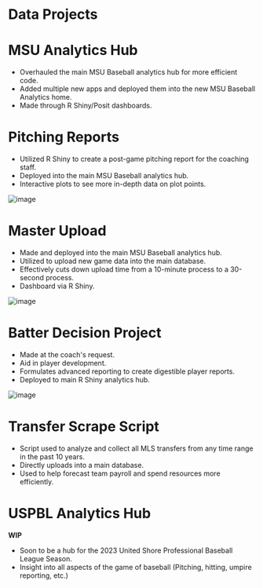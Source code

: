 # Data Projects

# MSU Analytics Hub  

- Overhauled the main MSU Baseball analytics hub for more efficient code.
- Added multiple new apps and deployed them into the new MSU Baseball Analytics home.
- Made through R Shiny/Posit dashboards.




# Pitching Reports 
- Utilized R Shiny to create a post-game pitching report for the coaching staff.
- Deployed into the main MSU Baseball analytics hub.
- Interactive plots to see more in-depth data on plot points.


![image](https://github.com/user-attachments/assets/ed01b935-f9c0-4695-8f39-5144ea20064a)



# Master Upload
- Made and deployed into the main MSU Baseball analytics hub.
- Utilized to upload new game data into the main database.
- Effectively cuts down upload time from a 10-minute process to a 30-second process.
- Dashboard via R Shiny.



![image](https://github.com/user-attachments/assets/bf124be5-0c3e-4897-8fbc-4a05b0f86481)

# Batter Decision Project
- Made at the coach's request.
- Aid in player development.
- Formulates advanced reporting to create digestible player reports.
- Deployed to main R Shiny analytics hub.



![image](https://github.com/user-attachments/assets/6881f1f0-e3d7-485e-a1d6-63fd2d1dea8e)



# Transfer Scrape Script
- Script used to analyze and collect all MLS transfers from any time range in the past 10 years.
- Directly uploads into a main database.
- Used to help forecast team payroll and spend resources more efficiently.



# USPBL Analytics Hub


**WIP**

- Soon to be a hub for the 2023 United Shore Professional Baseball League Season.
- Insight into all aspects of the game of baseball (Pitching, hitting, umpire reporting, etc.)
